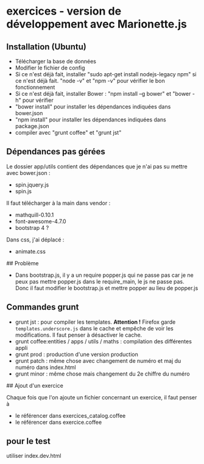 # exercices - version de développement avec Marionette.js

## Installation (Ubuntu)

* Télécharger la base de données
* Modifier le fichier de config
* Si ce n'est déjà fait, installer "sudo apt-get install nodejs-legacy npm" si ce n'est déjà fait. "node -v" et "npm -v" pour vérifier le bon fonctionnement
* Si ce n'est déjà fait, installer Bower : "npm install –g bower" et "bower -h" pour vérifier
* "bower install" pour installer les dépendances indiquées dans bower.json
* "npm install" pour installer les dépendances indiquées dans package.json
* compiler avec "grunt coffee" et "grunt jst"

## Dépendances pas gérées

Le dossier app/utils contient des dépendances que je n'ai pas su mettre avec bower.json :
* spin.jquery.js
* spin.js

Il faut télécharger à la main dans vendor :
* mathquill-0.10.1
* font-awesome-4.7.0
* bootstrap 4 ?

Dans css, j'ai déplacé :
* animate.css


## Problème

* Dans bootstrap.js, il y a un require popper.js qui ne passe pas car je ne peux pas mettre popper.js dans le require_main, le js ne passe pas. Donc il faut modifier le bootstrap.js et mettre popper au lieu de popper.js

## Commandes grunt

* grunt jst : pour compiler les templates. **Attention !** Firefox garde `templates.underscore.js` dans le cache et empêche de voir les modifications. Il faut penser à désactiver le cache.
* grunt coffee:entities / apps / utils / maths : compilation des différentes appli
* grunt prod : production d'une version production
* grunt patch : même chose avec changement de numéro et maj du numéro dans index.html
* grunt minor : même chose mais changement du 2e chiffre du numéro

## Ajout d'un exercice

Chaque fois que l'on ajoute un fichier concernant un exercice, il faut penser à

* le référencer dans exercices_catalog.coffee
* le référencer dans exercice.coffee

## pour le test

utiliser index.dev.html